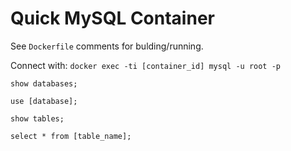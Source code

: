 # Quick MySQL Container

See ``Dockerfile`` comments for bulding/running.

Connect with: ``docker exec -ti [container_id] mysql -u root -p``

``show databases;``

``use [database];``

``show tables;``

``select * from [table_name];``


